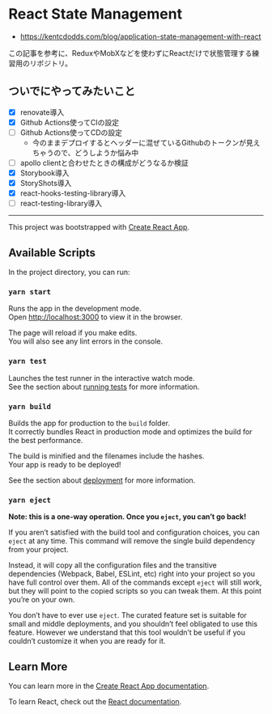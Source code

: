 # React State Management

* https://kentcdodds.com/blog/application-state-management-with-react

この記事を参考に、ReduxやMobXなどを使わずにReactだけで状態管理する練習用のリポジトリ。

## ついでにやってみたいこと
* [x] renovate導入
* [x] Github Actions使ってCIの設定
* [ ] Github Actions使ってCDの設定
  * 今のままデプロイするとヘッダーに混ぜているGithubのトークンが見えちゃうので、どうしようか悩み中
* [ ] apollo clientと合わせたときの構成がどうなるか検証
* [x] Storybook導入
* [x] StoryShots導入
* [x] react-hooks-testing-library導入
* [ ] react-testing-library導入

---

This project was bootstrapped with [Create React App](https://github.com/facebook/create-react-app).

## Available Scripts

In the project directory, you can run:

### `yarn start`

Runs the app in the development mode.<br />
Open [http://localhost:3000](http://localhost:3000) to view it in the browser.

The page will reload if you make edits.<br />
You will also see any lint errors in the console.

### `yarn test`

Launches the test runner in the interactive watch mode.<br />
See the section about [running tests](https://facebook.github.io/create-react-app/docs/running-tests) for more information.

### `yarn build`

Builds the app for production to the `build` folder.<br />
It correctly bundles React in production mode and optimizes the build for the best performance.

The build is minified and the filenames include the hashes.<br />
Your app is ready to be deployed!

See the section about [deployment](https://facebook.github.io/create-react-app/docs/deployment) for more information.

### `yarn eject`

**Note: this is a one-way operation. Once you `eject`, you can’t go back!**

If you aren’t satisfied with the build tool and configuration choices, you can `eject` at any time. This command will remove the single build dependency from your project.

Instead, it will copy all the configuration files and the transitive dependencies (Webpack, Babel, ESLint, etc) right into your project so you have full control over them. All of the commands except `eject` will still work, but they will point to the copied scripts so you can tweak them. At this point you’re on your own.

You don’t have to ever use `eject`. The curated feature set is suitable for small and middle deployments, and you shouldn’t feel obligated to use this feature. However we understand that this tool wouldn’t be useful if you couldn’t customize it when you are ready for it.

## Learn More

You can learn more in the [Create React App documentation](https://facebook.github.io/create-react-app/docs/getting-started).

To learn React, check out the [React documentation](https://reactjs.org/).
